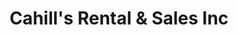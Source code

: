 ---
title: "Cahill's Rental & Sales Inc"
url: /terre-haute/cahills-rental-and-sales-inc/
shop: storage rental
---